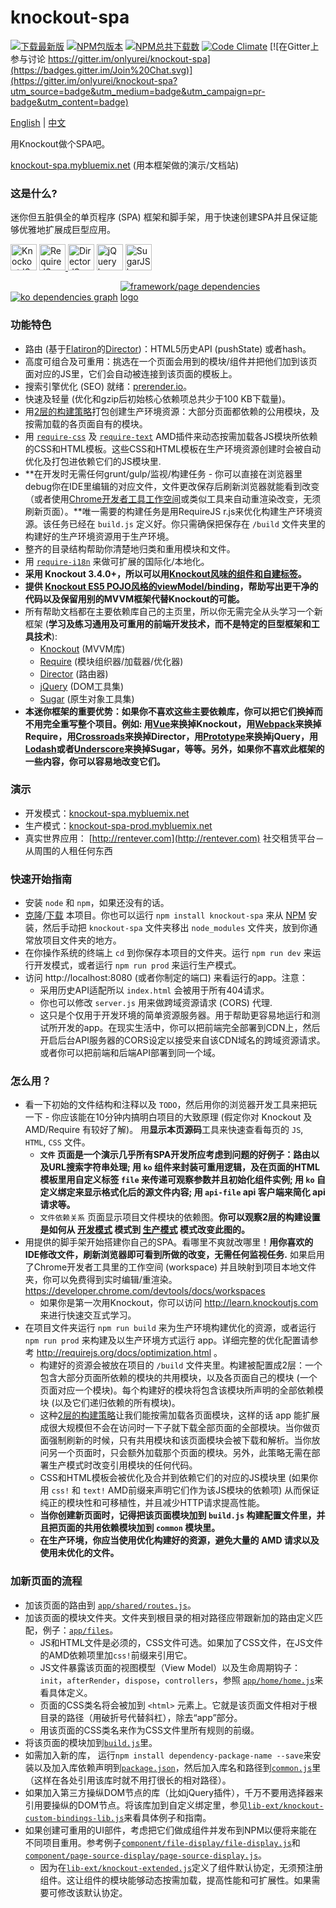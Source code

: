 # knockout-spa #

[![下载最新版](https://img.shields.io/badge/下载-zip-brightgreen.svg)](https://github.com/onlyurei/knockout-spa/archive/latest.zip) [![NPM包版本](https://img.shields.io/npm/v/knockout-spa.svg)](https://www.npmjs.com/package/knockout-spa) [![NPM总共下载数](https://img.shields.io/npm/dt/knockout-spa.svg)](https://www.npmjs.com/package/knockout-spa) [![Code Climate](https://codeclimate.com/github/onlyurei/knockout-spa/badges/gpa.svg)](https://codeclimate.com/github/onlyurei/knockout-spa) [![在Gitter上参与讨论 https://gitter.im/onlyurei/knockout-spa](https://badges.gitter.im/Join%20Chat.svg)](https://gitter.im/onlyurei/knockout-spa?utm_source=badge&utm_medium=badge&utm_campaign=pr-badge&utm_content=badge)

[English](https://github.com/onlyurei/knockout-spa/blob/master/README.md) | [中文](https://github.com/onlyurei/knockout-spa/blob/master/README-zh.md)

用Knockout做个SPA吧。

[knockout-spa.mybluemix.net](//knockout-spa.mybluemix.net) (用本框架做的演示/文档站)

### 这是什么? ###

迷你但五脏俱全的单页程序 (SPA) 框架和脚手架，用于快速创建SPA并且保证能够优雅地扩展成巨型应用。

<a href="http://knockoutjs.com/"><img src="http://knockoutjs.com/img/ko-logo.png" height="42" alt="KnockoutJS logo"></a>
<a href="http://requirejs.org/"><img src="http://requirejs.org/i/logo.png" height="42" alt="RequireJS logo">
<a href="https://github.com/flatiron/director"><img src="https://raw.githubusercontent.com/flatiron/director/master/img/director.png" height="42" alt="DirectorJS logo"></a>
<a href="http://jquery.com/"><img src="https://upload.wikimedia.org/wikipedia/en/9/9e/JQuery_logo.svg" height="42" alt="jQuery logo"></a>
<a href="http://sugarjs.com/"><img src="http://sugarjs.com/assets/images/sugar.svg" height="42" alt="SugarJS logo"></a>

<a href="//knockout-spa.mybluemix.net/files/dependencies"><img src="https://raw.githubusercontent.com/onlyurei/knockout-spa/master/dependencies-graph-ko.png" style="max-width: 49%" alt="ko dependencies graph"></a>
<a href="//knockout-spa.mybluemix.net/files/dependencies"><img src="https://raw.githubusercontent.com/onlyurei/knockout-spa/master/dependencies-graph-framework-page.png" style="max-width: 49%" alt="framework/page dependencies logo"></a>

### 功能特色 ###

* 路由 (基于[Flatiron](https://github.com/flatiron)的[Director](https://github.com/flatiron/director))：HTML5历史API (pushState) 或者hash。
* 高度可组合及可重用：挑选在一个页面会用到的模块/组件并把他们加到该页面对应的JS里，它们会自动被连接到该页面的模板上。
* 搜索引擎优化 (SEO) 就绪：[prerender.io](https://prerender.io/)。
* 快速及轻量 (优化和gzip后初始核心依赖项总共少于100 KB下载量)。
* 用[2层的构建策略](https://github.com/requirejs/example-multipage)打包创建生产环境资源：大部分页面都依赖的公用模块，及按需加载的各页面自有的模块。
* 用 [`require-css`](https://github.com/guybedford/require-css) 及 [`require-text`](https://github.com/requirejs/text) AMD插件来动态按需加载各JS模块所依赖的CSS和HTML模板。这些CSS和HTML模板在生产环境资源创建时会被自动优化及打包进依赖它们的JS模块里.
* **在开发时无需任何grunt/gulp/监视/构建任务 - 你可以直接在浏览器里debug你在IDE里编辑的对应文件，文件更改保存后刷新浏览器就能看到改变（或者使用[Chrome开发者工具工作空间](https://developer.chrome.com/devtools/docs/workspaces)或类似工具来自动重渲染改变，无须刷新页面）。**唯一需要的构建任务是用RequireJS r.js来优化构建生产环境资源。该任务已经在 `build.js` 定义好。你只需确保把保存在 `/build` 文件夹里的构建好的生产环境资源用于生产环境。
* 整齐的目录结构帮助你清楚地归类和重用模块和文件。
* 用 [`require-i18n`](https://github.com/requirejs/i18n) 来做可扩展的国际化/本地化。
* **采用 Knockout 3.4.0+，所以可以用[Knockout风味的组件和自建标签](http://knockoutjs.com/documentation/component-overview.html)。**
* **提供 [Knockout ES5 POJO风格的viewModel/binding](https://github.com/nathanboktae/knockout-es5-option4)，帮助写出更干净的代码以及保留用别的MVVM框架代替Knockout的可能。**
* 所有帮助文档都在主要依赖库自己的主页里，所以你无需完全从头学习一个新框架 (**学习及练习通用及可重用的前端开发技术，而不是特定的巨型框架和工具技术**):
  * [Knockout](http://knockoutjs.com) (MVVM库)
  * [Require](http://requirejs.org) (模块组织器/加载器/优化器)
  * [Director](https://github.com/flatiron/director) (路由器)
  * [jQuery](http://jquery.com) (DOM工具集)
  * [Sugar](http://sugarjs.com) (原生对象工具集)
* **本迷你框架的重要优势：如果你不喜欢这些主要依赖库，你可以把它们换掉而不用完全重写整个项目。例如: 用[Vue](https://vuejs.org/)来换掉Knockout，用[Webpack](http://webpack.github.io/)来换掉Require，用[Crossroads](https://millermedeiros.github.io/crossroads.js/)来换掉Director，用[Prototype](http://prototypejs.org/)来换掉jQuery，用[Lodash](https://lodash.com/)或者[Underscore](http://underscorejs.org/)来换掉Sugar，等等。另外，如果你不喜欢此框架的一些内容，你可以容易地改变它们。**

### 演示 ###
* 开发模式：[knockout-spa.mybluemix.net](//knockout-spa.mybluemix.net)
* 生产模式：[knockout-spa-prod.mybluemix.net](//knockout-spa-prod.mybluemix.net)
* 真实世界应用： [http://rentever.com](http://rentever.com) 社交租赁平台－从周围的人租任何东西

### 快速开始指南 ###
* 安装 `node` 和 `npm`，如果还没有的话。
* [克隆](https://github.com/onlyurei/knockout-spa.git)/[下载](https://github.com/onlyurei/knockout-spa/archive/latest.zip) 本项目。你也可以运行 `npm install knockout-spa` 来从 [NPM](https://www.npmjs.com/package/knockout-spa) 安装，然后手动把 `knockout-spa` 文件夹移出 `node_modules` 文件夹，放到你通常放项目文件夹的地方。
* 在你操作系统的终端上 `cd` 到你保存本项目的文件夹。运行 `npm run dev` 来运行开发模式，或者运行 `npm run prod` 来运行生产模式。
* 访问 http://localhost:8080 (或者你制定的端口) 来看运行的app。注意：
  * 采用历史API适配所以 `index.html` 会被用于所有404请求。
  * 你也可以修改 `server.js` 用来做跨域资源请求 (CORS) 代理.
  * 这只是个仅用于开发环境的简单资源服务器。用于帮助更容易地运行和测试所开发的app。在现实生活中，你可以把前端完全部署到CDN上，然后开启后台API服务器的CORS设定以接受来自该CDN域名的跨域资源请求。或者你可以把前端和后端API部署到同一个域。

### 怎么用？ ###
* 看一下初始的文件结构和注释以及 `TODO`，然后用你的浏览器开发工具来把玩一下 - 你应该能在10分钟内搞明白项目的大致原理 (假定你对 Knockout 及 AMD/Require 有较好了解)。 用**显示本页源码**工具来快速查看每页的 `JS`, `HTML`, `CSS` 文件。 
  * **`文件` 页面是一个演示几乎所有SPA开发所应考虑到问题的好例子：路由以及URL搜索字符串处理; 用 `ko` 组件来封装可重用逻辑，及在页面的HTML模板里用自定义标签 `file` 来传递可观察参数并且初始化组件实例; 用 `ko` 自定义绑定来显示格式化后的源文件内容; 用 `api-file` api 客户端来简化 api 请求等。**
  * `文件依赖关系` 页面显示项目文件模块的依赖图。**你可以观察2层的构建设置是如何从 [开发模式](//knockout-spa.mybluemix.net/files/dependencies) 模式到 [生产模式](//knockout-spa-prod.mybluemix.net/files/dependencies) 模式改变此图的。**
* 用提供的脚手架开始搭建你自己的SPA。看哪里不爽就改哪里！**用你喜欢的IDE修改文件，刷新浏览器即可看到所做的改变，无需任何监视任务.** 如果启用了Chrome开发者工具里的工作空间 (workspace) 并且映射到项目本地文件夹，你可以免费得到实时编辑/重渲染。https://developer.chrome.com/devtools/docs/workspaces
  * 如果你是第一次用Knockout，你可以访问 http://learn.knockoutjs.com 来进行快速交互式学习。
* 在项目文件夹运行 `npm run build` 来为生产环境构建优化的资源，或者运行 `npm run prod` 来构建及以生产环境方式运行 app。详细完整的优化配置请参考 http://requirejs.org/docs/optimization.html 。
  * 构建好的资源会被放在项目的 `/build` 文件夹里。构建被配置成2层：一个包含大部分页面所依赖的模块的共用模块，以及各页面自己的模块 (一个页面对应一个模块)。每个构建好的模块将包含该模块所声明的全部依赖模块 (以及它们递归依赖的所有模块)。
  * 这种[2层的构建策略](https://github.com/requirejs/example-multipage)让我们能按需加载各页面模块，这样的话 app 能扩展成很大规模但不会在访问时一下子就下载全部页面的全部模块。当你做页面强制刷新的时候，只有共用模块和该页面模块会被下载和解析。当你放问另一个页面时，只会额外加载那个页面的模块。另外，此策略无需在部署生产模式时改变引用模块的任何代码。
  * CSS和HTML模板会被优化及合并到依赖它们的对应的JS模块里 (如果你用 `css!` 和 `text!` AMD前缀来声明它们作为该JS模块的依赖项) 从而保证纯正的模块性和可移植性，并且减少HTTP请求提高性能。
  * **当你创建新页面时，记得把该页面模块加到 `build.js` 构建配置文件里，并且把页面的共用依赖模块加到 `common` 模块里。**
  * **在生产环境，你应当使用优化构建好的资源，避免大量的 AMD 请求以及使用未优化的文件。**

### 加新页面的流程 ###
* 加该页面的路由到 [`app/shared/routes.js`](https://github.com/onlyurei/knockout-spa/blob/master/app/shared/routes.js)。
* 加该页面的模块文件夹。文件夹到根目录的相对路径应带跟新加的路由定义匹配，例子：[`app/files`](https://github.com/onlyurei/knockout-spa/tree/master/app/files)。
  * JS和HTML文件是必须的，CSS文件可选。如果加了CSS文件，在JS文件的AMD依赖项里加`css!`前缀来引用它。
  * JS文件暴露该页面的视图模型（View Model）以及生命周期钩子： `init`，`afterRender`，`dispose`，`controllers`，参照 [`app/home/home.js`](https://github.com/onlyurei/knockout-spa/blob/master/app/home/home.js)来看具体定义。
  * 页面的CSS类名将会被加到 `<html>` 元素上。它就是该页面文件相对于根目录的路径（用破折号代替斜杠），除去“app”部分。
  * 用该页面的CSS类名来作为CSS文件里所有规则的前缀。
* 将该页面的模块加到[`build.js`](https://github.com/onlyurei/knockout-spa/blob/master/build.js)里。
* 如需加入新的库， 运行`npm install dependency-package-name --save`来安装以及加入库依赖声明到[`package.json`](https://github.com/onlyurei/knockout-spa/blob/master/package.json)，然后加入库名和路径到[`common.js`](https://github.com/onlyurei/knockout-spa/blob/master/common.js)里（这样在各处引用该库时就不用打很长的相对路径）。
* 如果加入第三方操纵DOM节点的库（比如jQuery插件），千万不要用选择器来引用要操纵的DOM节点。将该库加到自定义绑定里，参见[`lib-ext/knockout-custom-bindings-lib.js`](https://github.com/onlyurei/knockout-spa/blob/master/lib-ext/knockout-custom-bindings-lib.js)来看具体例子和指南。
* 如果创建可重用的UI部件，考虑把它们做成组件并发布到NPM以便将来能在不同项目重用。参考例子[`component/file-display/file-display.js`](https://github.com/onlyurei/knockout-spa/blob/master/component/file-display/file-display.js)和[`component/page-source-display/page-source-display.js`](https://github.com/onlyurei/knockout-spa/blob/master/component/page-source-display/page-source-display.js)。
  * 因为在[`lib-ext/knockout-extended.js`](https://github.com/onlyurei/knockout-spa/blob/master/lib-ext/knockout-extended.js#L10)定义了组件默认协定，无须预注册组件。这让组件的模块能够动态按需加载，提高性能和可扩展性。如果需要可修改该默认协定。
